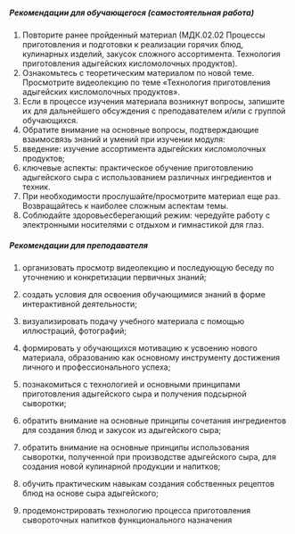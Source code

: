 ##### Рекомендации для обучающегося (самостоятельная работа)
1. Повторите ранее пройденный материал (МДК.02.02 Процессы приготовления и подготовки к реализации горячих блюд, кулинарных изделий, закусок сложного ассортимента. Технология приготовления адыгейских кисломолочных продуктов).  
1. Ознакомьтесь с теоретическим материалом по новой теме. Просмотрите видеолекцию по теме «Технология приготовления адыгейских кисломолочных продуктов». 
1. Если в процессе изучения материала возникнут вопросы, запишите их для дальнейшего обсуждения с преподавателем и/или с группой обучающихся.  
1. Обратите внимание на основные вопросы, подтверждающие взаимосвязь знаний и умений при изучении модуля:  
1. введение: изучение ассортимента адыгейских кисломолочных продуктов; 
1. ключевые аспекты: практическое обучение приготовлению адыгейского сыра с использованием различных ингредиентов и техник. 
1. При необходимости прослушайте/просмотрите материал еще раз.  
Возвращайтесь к наиболее сложным аспектам темы. 
1. Соблюдайте здоровьесберегающий режим: чередуйте работу с электронными носителями с отдыхом и гимнастикой для глаз. 

##### Рекомендации для преподавателя
 
1. организовать просмотр видеолекцию и последующую беседу по уточнению и конкретизации первичных знаний;  

2. создать условия для освоения обучающимися знаний в форме интерактивной деятельности; 

3. визуализировать подачу учебного материала с помощью иллюстраций, фотографий; 

4. формировать у обучающихся мотивацию к усвоению нового материала, образованию как основному инструменту достижения личного и профессионального успеха; 

5. познакомиться с технологией и основными принципами приготовления адыгейского сыра и получения подсырной сыворотки; 

6. обратить внимание на основные принципы сочетания ингредиентов для создания блюд и закусок из адыгейского сыра; 

7. обратить внимание на основные принципы использования сыворотки, полученной при производстве адыгейского сыра, для создания новой кулинарной продукции и напитков; 

8. обучить практическим навыкам создания собственных рецептов блюд на основе сыра адыгейского; 

9. продемонстрировать технологию процесса приготовления сывороточных напитков функционального назначения
